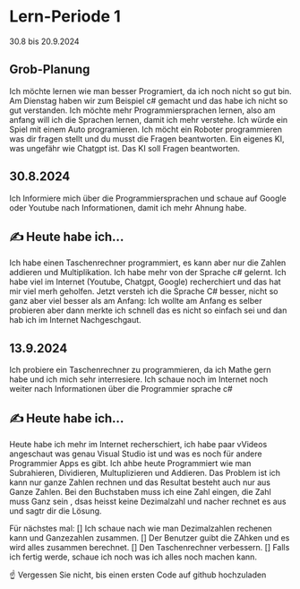 # Lern-Periode 1

30.8 bis 20.9.2024

## Grob-Planung

Ich möchte lernen wie man besser Programiert, da ich noch nicht so gut bin. Am Dienstag haben wir zum Beispiel c# gemacht und das habe ich nicht so gut verstanden. Ich möchte mehr Programmiersprachen lernen, also am anfang will ich die Sprachen lernen, damit ich mehr verstehe. Ich würde ein Spiel mit einem Auto programieren. Ich möcht ein Roboter programmieren was dir fragen stellt und du musst die Fragen beantworten. Ein eigenes KI, was ungefähr wie Chatgpt ist. Das KI soll Fragen beantworten. 

## 30.8.2024
Ich Informiere mich über die Programmiersprachen und schaue auf Google oder Youtube nach Informationen, damit ich mehr Ahnung habe.
## ✍️ Heute habe ich... 
Ich habe einen Taschenrechner programmiert, es kann aber nur die Zahlen addieren und Multiplikation. Ich habe mehr von der Sprache c# gelernt. Ich habe viel im Internet (Youtube, Chatgpt, Google) recherchiert und das hat mir viel merh geholfen. Jetzt versteh ich die Sprache C# besser, nicht so ganz aber viel besser als am Anfang: Ich wollte am Anfang es selber probieren aber dann merkte ich schnell das es nicht so einfach sei und dan hab ich im Internet Nachgeschgaut.




## 13.9.2024
Ich probiere ein Taschenrechner zu programmieren, da ich Mathe gern habe und ich mich sehr interresiere. Ich schaue noch im Internet noch weiter nach Informationen über die Programmier sprache c# 
## ✍️ Heute habe ich... 
Heute habe ich mehr im Internet recherschiert, ich habe paar vVideos angeschaut was genau Visual Studio ist und was es noch für andere Programmier Apps es gibt. Ich ahbe heute Programmiert wie man Subrahieren, Dividieren, Multuplizieren und Addieren. Das Problem ist ich kann nur ganze Zahlen rechnen und das Resultat besteht auch nur aus Ganze Zahlen. Bei den Buchstaben muss ich eine Zahl eingen, die Zahl muss Ganz sein , dsas heisst keine Dezimalzahl und nacher rechnet es aus und sagtr dir die Lösung.

Für nächstes mal:
[] Ich schaue nach wie man Dezimalzahlen rechenen kann und Ganzezahlen zusammen. 
[] Der Benutzer guibt die ZAhken und es wird alles zusammen berechnet.
[] Den Taschenrechner verbessern.
[] Falls ich fertig werde, schaue ich noch was ich alles noch machen kann.




☝️ Vergessen Sie nicht, bis einen ersten Code auf github hochzuladen
